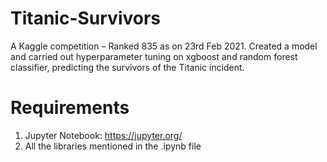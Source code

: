 # Titanic-Survivors
A Kaggle competition – Ranked 835 as on 23rd Feb 2021. Created a model and carried out hyperparameter tuning on xgboost and random forest classifier, predicting the survivors of the Titanic incident.

# Requirements
1. Jupyter Notebook: https://jupyter.org/
2. All the libraries mentioned in the .ipynb file 

